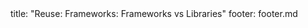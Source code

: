 <frontmatter>
title: "Reuse: Frameworks: Frameworks vs Libraries"
footer: footer.md
</frontmatter>

<include src="navbar.md" boilerplate />

<include src="unit-inPage-asFlat.md" boilerplate />